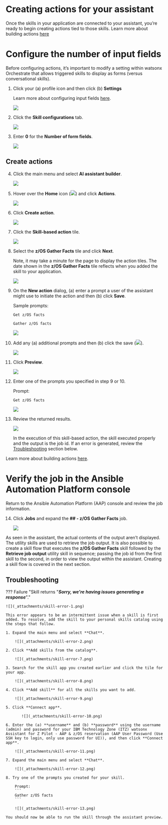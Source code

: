 # Creating actions for your assistant
Once the skills in your application are connected to your assistant, you’re ready to begin creating actions tied to those skills. Learn more about building actions <a href="https://www.ibm.com/docs/en/watsonx/watson-orchestrate/current?topic=assistants-building-your-ai-assistant-actions" target="_blank">here</a>

# Configure the number of input fields
Before configuring actions, it’s important to modify a setting within watsonx Orchestrate that allows triggered skills to display as forms (versus conversational skills). 

1. Click your (a) profile icon and then click (b) **Settings**

    Learn more about configuring input fields <a href="https://www.ibm.com/docs/en/watsonx/watson-orchestrate/current?topic=actions-defining-how-interact-skill-in-conversation#configuring-multi-turn-conversations" target="_blank">here</a>.

    ![](_attachments/skillsConfig0.png)

2. Click the **Skill configurations** tab.

    ![](_attachments/skillsConfig1.png)

3. Enter **0** for the **Number of form fields**.

    ![](_attachments/skillsConfig2.png)

## Create actions
4. Click the main menu and select **AI assistant builder**.

    ![](_attachments/createActions0.png)

5. Hover over the **Home** icon (![](_attachments/homeIcon.png)) and click **Actions**.

    ![](_attachments/createActions1.png)

6. Click **Create action**.

    ![](_attachments/createActions2.png)

7. Click the **Skill-based action** tile.

    ![](_attachments/createActions3.png)

8. Select the **z/OS Gather Facts** tile and click **Next**.

    Note, it may take a minute for the page to display the action tiles. The date shown in the **z/OS Gather Facts** tile reflects when you added the skill to your application.

    ![](_attachments/createActions4.png)

9. On the **New action** dialog, (a) enter a prompt a user of the assistant might use to initiate the action and then (b) click **Save**.

    Sample prompts:

    ```
    Get z/OS facts
    ```

    ```
    Gather z/OS facts
    ```

    ![](_attachments/createActions5.png)

10. Add any (a) additional prompts and then (b) click the save (![](_attachments/diskIcon.png)).

    ![](_attachments/createActions6.png)

11. Click **Preview**.

    ![](_attachments/createActions7.png)

12. Enter one of the prompts you specified in step 9 or 10.

    Prompt:
    ```
    Get z/OS facts
    ```

    ![](_attachments/createActions8.png)

13. Review the returned results.

    ![](_attachments/createActions9.png)

    In the execution of this skill-based action, the skill executed properly and the output is the job id. If an error is generated, review the [Troubleshooting](creatingActions.md#Troubleshooting) section below.

Learn more about building actions <a href="https://www.ibm.com/docs/en/watsonx/watson-orchestrate/current?topic=assistants-building-your-ai-assistant-actions" target="_blank">here</a>.

# Verify the job in the Ansible Automation Platform console
Return to the Ansible Automation Platform (AAP) console and review the job information.

14. Click **Jobs** and expand the **## - z/OS Gather Facts** job.

    ![](_attachments/createActions10.png)

As seen in the assistant, the actual contents of the output aren’t displayed. The utility skills are used to retrieve the job output. It is also possible to create a skill flow that executes the **z/OS Gather Facts** skill followed by the **Retrieve job output** utility skill in sequence; passing the job id from the first skill to the second, in order to view the output within the assistant. Creating a skill flow is covered in the next section.

## Troubleshooting

??? Failure "Skill returns "***Sorry, we're having issues generating a response***"."

    ![](_attachments/skill-error-1.png)

    This error appears to be an intermittent issue when a skill is first added. To resolve, add the skill to your personal skills catalog using the steps that follow.

    1. Expand the main menu and select **Chat**.
   
        ![](_attachments/skill-error-2.png)

    2. Click **Add skills from the catalog**.
   
        ![](_attachments/skill-error-7.png)

    3. Search for the skill app you created earlier and click the tile for your app.
   
        ![](_attachments/skill-error-8.png)
    
    4. Click **Add skill** for all the skills you want to add.

        ![](_attachments/skill-error-9.png)

    5. Click **Connect app**.
   
           ![](_attachments/skill-error-10.png)

    6. Enter the (a) **username** and (b) **password** using the username (admin) and password for your IBM Technology Zone (ITZ) watsonx Assistant for Z Pilot - AAP & z/OS reservation (AAP User Password (Use SSH key to login, only use password for UI)), and then click **Connect app**.

        ![](_attachments/skill-error-11.png) 

    7. Expand the main menu and select **Chat**.

        ![](_attachments/skill-error-12.png) 
    
    8. Try one of the prompts you created for your skill.

        Prompt:
        ```
        Gather z/OS facts
        ```

        ![](_attachments/skill-error-13.png) 

    You should now be able to run the skill through the assistant preview.